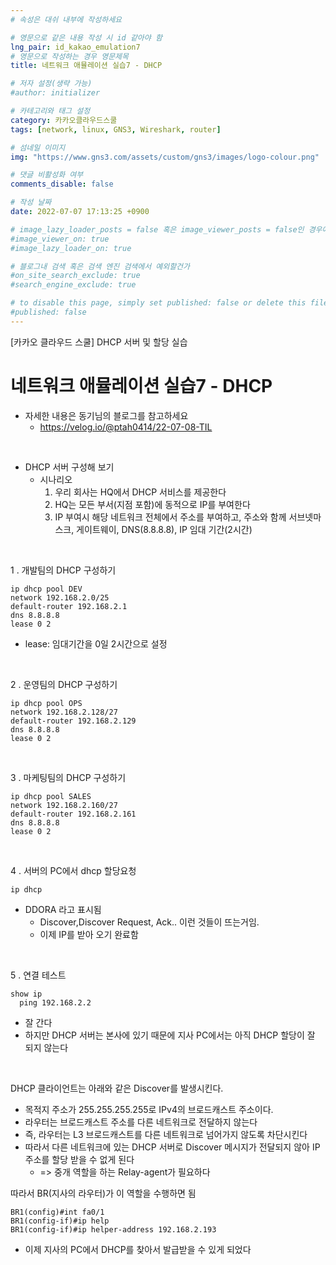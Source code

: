 ```yaml
---
# 속성은 대쉬 내부에 작성하세요

# 영문으로 같은 내용 작성 시 id 같아야 함
lng_pair: id_kakao_emulation7
# 영문으로 작성하는 경우 영문제목
title: 네트워크 애뮬레이션 실습7 - DHCP

# 저자 설정(생략 가능)
#author: initializer

# 카테고리와 태그 설정
category: 카카오클라우드스쿨
tags: [network, linux, GNS3, Wireshark, router]

# 섬네일 이미지
img: "https://www.gns3.com/assets/custom/gns3/images/logo-colour.png"

# 댓글 비활성화 여부
comments_disable: false

# 작성 날짜
date: 2022-07-07 17:13:25 +0900

# image_lazy_loader_posts = false 혹은 image_viewer_posts = false인 경우에만 사용하세요
#image_viewer_on: true
#image_lazy_loader_on: true

# 블로그내 검색 혹은 검색 엔진 검색에서 예외할건가
#on_site_search_exclude: true
#search_engine_exclude: true

# to disable this page, simply set published: false or delete this file
#published: false
---
```


<!-- outline-start -->

[카카오 클라우드 스쿨] DHCP 서버 및 할당 실습

<!-- outline-end -->




# 네트워크 애뮬레이션 실습7 - DHCP

* 자세한 내용은 동기님의 블로그를 참고하세요
  * https://velog.io/@ptah0414/22-07-08-TIL

<br>

* DHCP 서버 구성해 보기
  * 시나리오
    1. 우리 회사는 HQ에서 DHCP 서비스를 제공한다
    2. HQ는 모든 부서(지점 포함)에 동적으로 IP를 부여한다
    3. IP 부여시 해당 네트워크 전체에서 주소를 부여하고, 주소와 함께 서브넷마스크, 게이트웨이, DNS(8.8.8.8), IP 임대 기간(2시간)

<br>

1 . 개발팀의 DHCP 구성하기

```commandline
ip dhcp pool DEV
network 192.168.2.0/25
default-router 192.168.2.1
dns 8.8.8.8
lease 0 2
```

* lease: 임대기간을 0일 2시간으로 설정

<br>

2 . 운영팀의 DHCP 구성하기

```commandline
ip dhcp pool OPS
network 192.168.2.128/27
default-router 192.168.2.129
dns 8.8.8.8
lease 0 2
```

<br>

3 . 마케팅팀의 DHCP 구성하기

```commandline
ip dhcp pool SALES
network 192.168.2.160/27
default-router 192.168.2.161
dns 8.8.8.8
lease 0 2
```

<br>

4 . 서버의 PC에서 dhcp 할당요청

```commandline
ip dhcp
```
* DDORA 라고 표시됨
  * Discover,Discover Request, Ack.. 이런 것들이 뜨는거임.
  * 이제 IP를 받아 오기 완료함

<br>

5 . 연결 테스트

```commandline
show ip
  ping 192.168.2.2
```

* 잘 간다
* 하지만 DHCP 서버는 본사에 있기 때문에 지사 PC에서는 아직 DHCP 할당이 잘 되지 않는다


<br>

DHCP 클라이언트는 아래와 같은 Discover를 발생시킨다. <br>
* 목적지 주소가 255.255.255.255로 IPv4의 브로드캐스트 주소이다.
* 라우터는 브로드캐스트 주소를 다른 네트워크로 전달하지 않는다
* 즉, 라우터는 L3 브로드캐스트를 다른 네트워크로 넘어가지 않도록 차단시킨다
* 따라서 다른 네트워크에 있는 DHCP 서버로 Discover 메시지가 전달되지 않아 IP 주소를 할당 받을 수 없게 된다
  * => 중개 역할을 하는 Relay-agent가 필요하다 <br>

따라서 BR(지사의 라우터)가 이 역할을 수행하면 됨

```commandline
BR1(config)#int fa0/1
BR1(config-if)#ip help
BR1(config-if)#ip helper-address 192.168.2.193
```

* 이제 지사의 PC에서 DHCP를 찾아서 발급받을 수 있게 되었다
